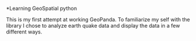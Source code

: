 *Learning GeoSpatial python

This is my first attempt at working GeoPanda. To familiarize my self with the library I chose to analyze earth quake data and display the data in a few different ways.
